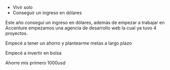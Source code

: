 - Vivir solo
- Conseguir un ingreso en dólares

Este año conseguí un ingreso en dólares, además de empezar a trabajar en Accenture empezamos una agencia de desarrollo web la cual ya tuvo 4 proyectos.

Empecé a tener un ahorro y plantearme metas a largo plazo

Empecé a invertir en bolsa

Ahorre mis primero 1000usd